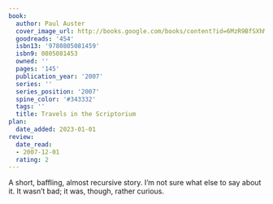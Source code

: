 ```yaml
---
book:
  author: Paul Auster
  cover_image_url: http://books.google.com/books/content?id=6MzR9BfSXhMC&printsec=frontcover&img=1&zoom=1&edge=curl&source=gbs_api
  goodreads: '454'
  isbn13: '9780805081459'
  isbn9: 0805081453
  owned: ''
  pages: '145'
  publication_year: '2007'
  series: ''
  series_position: '2007'
  spine_color: '#343332'
  tags: ''
  title: Travels in the Scriptorium
plan:
  date_added: 2023-01-01
review:
  date_read:
  - 2007-12-01
  rating: 2
---
```


A short, baffling, almost recursive story. I’m not sure what else to say about it. It wasn’t bad; it was, though, rather curious.
